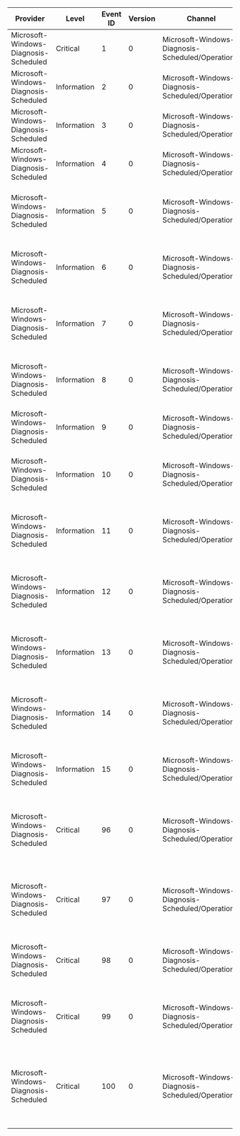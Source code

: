 Provider                               |  Level        |  Event ID  |  Version  |  Channel                                            |  Task  |  Opcode  |  Keyword  |  Message
---------------------------------------|---------------|------------|-----------|-----------------------------------------------------|--------|----------|-----------|------------------------------------------------------------------------------------------------------------
Microsoft-Windows-Diagnosis-Scheduled  |  Critical     |  1         |  0        |  Microsoft-Windows-Diagnosis-Scheduled/Operational  |        |          |           |
Microsoft-Windows-Diagnosis-Scheduled  |  Information  |  2         |  0        |  Microsoft-Windows-Diagnosis-Scheduled/Operational  |        |          |           |
Microsoft-Windows-Diagnosis-Scheduled  |  Information  |  3         |  0        |  Microsoft-Windows-Diagnosis-Scheduled/Operational  |        |          |           |
Microsoft-Windows-Diagnosis-Scheduled  |  Information  |  4         |  0        |  Microsoft-Windows-Diagnosis-Scheduled/Operational  |        |          |           |
Microsoft-Windows-Diagnosis-Scheduled  |  Information  |  5         |  0        |  Microsoft-Windows-Diagnosis-Scheduled/Operational  |        |          |           |  The scheduled diagnostic task has started initializing a diagnostic package.
Microsoft-Windows-Diagnosis-Scheduled  |  Information  |  6         |  0        |  Microsoft-Windows-Diagnosis-Scheduled/Operational  |        |          |           |  The scheduled diagnostic task has completed initialization of a diagnostic package.
Microsoft-Windows-Diagnosis-Scheduled  |  Information  |  7         |  0        |  Microsoft-Windows-Diagnosis-Scheduled/Operational  |        |          |           |  The scheduled diagnostic task has started troubleshooting a diagnostic package.
Microsoft-Windows-Diagnosis-Scheduled  |  Information  |  8         |  0        |  Microsoft-Windows-Diagnosis-Scheduled/Operational  |        |          |           |  The scheduled diagnostic task has completed troubleshooting a diagnostic package.
Microsoft-Windows-Diagnosis-Scheduled  |  Information  |  9         |  0        |  Microsoft-Windows-Diagnosis-Scheduled/Operational  |        |          |           |  The scheduled diagnostic task has detected a root cause.
Microsoft-Windows-Diagnosis-Scheduled  |  Information  |  10        |  0        |  Microsoft-Windows-Diagnosis-Scheduled/Operational  |        |          |           |  The scheduled diagnostic task has started resolving a detected root cause.
Microsoft-Windows-Diagnosis-Scheduled  |  Information  |  11        |  0        |  Microsoft-Windows-Diagnosis-Scheduled/Operational  |        |          |           |  The scheduled diagnostic task has completed resolving a detected root cause.
Microsoft-Windows-Diagnosis-Scheduled  |  Information  |  12        |  0        |  Microsoft-Windows-Diagnosis-Scheduled/Operational  |        |          |           |  The scheduled diagnostic task has started verifying the fix applied for a detected root cause.
Microsoft-Windows-Diagnosis-Scheduled  |  Information  |  13        |  0        |  Microsoft-Windows-Diagnosis-Scheduled/Operational  |        |          |           |  The scheduled diagnostic task has determined that the root cause no longer exists.
Microsoft-Windows-Diagnosis-Scheduled  |  Information  |  14        |  0        |  Microsoft-Windows-Diagnosis-Scheduled/Operational  |        |          |           |  The scheduled diagnostic task has determined that the root cause continues to exist.
Microsoft-Windows-Diagnosis-Scheduled  |  Information  |  15        |  0        |  Microsoft-Windows-Diagnosis-Scheduled/Operational  |        |          |           |  The scheduled diagnostic task has encountered an error.
Microsoft-Windows-Diagnosis-Scheduled  |  Critical     |  96        |  0        |  Microsoft-Windows-Diagnosis-Scheduled/Operational  |        |          |           |  TEST: One or more rootcauses were detected and a package wide notification was raised.
Microsoft-Windows-Diagnosis-Scheduled  |  Critical     |  97        |  0        |  Microsoft-Windows-Diagnosis-Scheduled/Operational  |        |          |           |  TEST: No rootcauses were detected and a package wide reset notification was raised.
Microsoft-Windows-Diagnosis-Scheduled  |  Critical     |  98        |  0        |  Microsoft-Windows-Diagnosis-Scheduled/Operational  |        |          |           |  TEST: A rootcause was detected and a rootcause wide notification was raised.
Microsoft-Windows-Diagnosis-Scheduled  |  Critical     |  99        |  0        |  Microsoft-Windows-Diagnosis-Scheduled/Operational  |        |          |           |  TEST: A root cause does not exist and a root cause reset notification was raised.
Microsoft-Windows-Diagnosis-Scheduled  |  Critical     |  100       |  0        |  Microsoft-Windows-Diagnosis-Scheduled/Operational  |        |          |           |  System maintenance detected issues requiring your attention. A notification was sent to the Action Center.